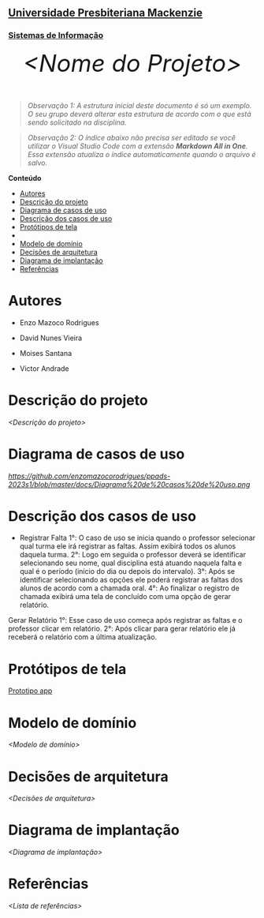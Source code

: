 <h2><a href= "https://www.mackenzie.br">Universidade Presbiteriana Mackenzie</a></h2>
<h3><a href= "https://www.mackenzie.br/graduacao/sao-paulo-higienopolis/sistemas-de-informacao">Sistemas de Informação</a></h3>


<font size="+12"><center>
*&lt;Nome do Projeto&gt;*
</center></font>

>*Observação 1: A estrutura inicial deste documento é só um exemplo. O seu grupo deverá alterar esta estrutura de acordo com o que está sendo solicitado na disciplina.*

>*Observação 2: O índice abaixo não precisa ser editado se você utilizar o Visual Studio Code com a extensão **Markdown All in One**. Essa extensão atualiza o índice automaticamente quando o arquivo é salvo.*

**Conteúdo**

- [Autores](#autores)
- [Descrição do projeto](#descrição-do-projeto)
- [Diagrama de casos de uso](#diagrama-de-casos-de-uso)
- [Descrição dos casos de uso](#descrição-dos-casos-de-uso)
- [Protótipos de tela](#protótipos-de-tela)
- 
- [Modelo de domínio](#modelo-de-domínio)
- [Decisões de arquitetura](#decisões-de-arquitetura)
- [Diagrama de implantação](#diagrama-de-implantação)
- [Referências](#referências)


# Autores

* Enzo Mazoco Rodrigues

* David Nunes Vieira
  
* Moises Santana

* Victor Andrade

# Descrição do projeto

*&lt;Descrição do projeto&gt;*

# Diagrama de casos de uso

*https://github.com/enzomazocorodrigues/ppads-2023s1/blob/master/docs/Diagrama%20de%20casos%20de%20uso.png*

# Descrição dos casos de uso

* Registrar Falta
1°: O caso de uso se inicia quando o professor selecionar qual turma ele irá registrar as faltas. Assim exibirá todos os alunos daquela turma. 
2°: Logo em seguida o professor deverá se identificar selecionando seu nome, qual disciplina está atuando naquela falta e qual é o período (início do dia ou depois do intervalo).
3°: Após se identificar selecionando as opções ele poderá registrar as faltas dos alunos de acordo com a chamada oral.
4°: Ao finalizar o registro de chamada exibirá uma tela de concluído com uma opção de gerar relatório.

Gerar Relatório
1°: Esse caso de uso começa após registrar as faltas e o professor clicar em relatório.
2°: Após clicar para gerar relatório ele já receberá o relatório com a última atualização. 


# Protótipos de tela

[Prototipo app](https://user-images.githubusercontent.com/101683741/219985012-99142425-fa12-4bd8-bfd1-33e6a6bbdd3b.png)

# Modelo de domínio

*&lt;Modelo de domínio&gt;*

# Decisões de arquitetura

*&lt;Decisões de arquitetura&gt;*

# Diagrama de implantação

*&lt;Diagrama de implantação&gt;*

# Referências

*&lt;Lista de referências&gt;*
